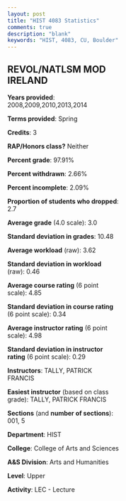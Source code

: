 ```yaml
---
layout: post
title: "HIST 4083 Statistics"
comments: true
description: "blank"
keywords: "HIST, 4083, CU, Boulder"
--- 
```

<head>
<script src="https://ajax.googleapis.com/ajax/libs/jquery/2.1.3/jquery.min.js"></script>
<script src="https://dl.dropboxusercontent.com/s/pc42nxpaw1ea4o9/highcharts.js?dl=0"></script>
<!-- <script src="../assets/js/highcharts.js"></script> -->
<style type="text/css">@font-face {
	font-family: "Bebas Neue";
	src: url(https://www.filehosting.org/file/details/544349/BebasNeue%20Regular.otf) format("opentype");
	}
	h1.Bebas { 
		font-family: "Bebas Neue", Verdana, Tahoma;
	}
</style>
</head>
<body>
	<div id="container" style="float: right; width: 45%; height: 88%; margin-left: 2.5%; margin-right: 2.5%;"></div>
	<script language="JavaScript">
		$(document).ready(function() {
		var chart = {type: 'column'};
		var title = {text: 'Grade Distribution'};
		var xAxis = {categories: ['A','B','C','D','F'],crosshair: true};
		var yAxis = {min: 0,title: {text: 'Percentage'}};
		var tooltip = {headerFormat: '<center><b><span style="font-size:20px">{point.key}</span></b></center>',
		               pointFormat: '<td style="padding:0"><b>{point.y:.1f}%</b></td>',
		               footerFormat: '</table>',shared: true,useHTML: true};
		var plotOptions = {column: {pointPadding: 0.0,borderWidth: 0}};  
		var credits = {enabled: false};var series= [{name: 'Percent',data: [24.82,54.61,18.44,2.13,0.0,]}];
		var json = {};
		json.chart = chart;
		json.title = title;
		json.tooltip = tooltip;
		json.xAxis = xAxis;
		json.yAxis = yAxis;  
		json.series = series;
		json.plotOptions = plotOptions;  
		json.credits = credits;
		$('#container').highcharts(json);
	});
	</script>
</body>
			   
## REVOL/NATLSM MOD IRELAND

**Years provided**: 2008,2009,2010,2013,2014

**Terms provided**: Spring

**Credits**: 3

**RAP/Honors class?** Neither

**Percent grade**: 97.91%

**Percent withdrawn**: 2.66%

**Percent incomplete**: 2.09%

**Proportion of students who dropped**: 2.7

**Average grade** (4.0 scale): 3.0

**Standard deviation in grades**: 10.48

**Average workload** (raw): 3.62

**Standard deviation in workload** (raw): 0.46

**Average course rating** (6 point scale): 4.85

**Standard deviation in course rating** (6 point scale): 0.34

**Average instructor rating** (6 point scale): 4.98

**Standard deviation in instructor rating** (6 point scale): 0.29

**Instructors**: TALLY, PATRICK FRANCIS

**Easiest instructor** (based on class grade): TALLY, PATRICK FRANCIS

**Sections** (and **number of sections**): 001, 5

**Department**: HIST

**College**: College of Arts and Sciences

**A&S Division**: Arts and Humanities

**Level**: Upper

**Activity**: LEC - Lecture